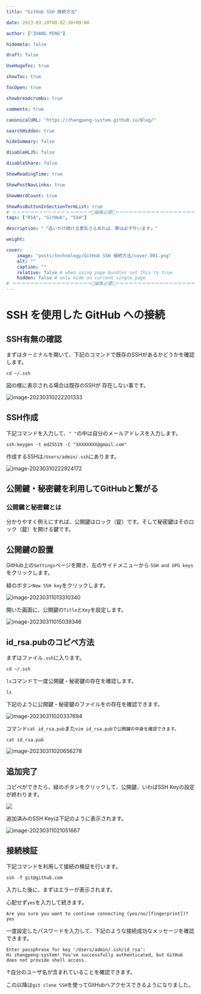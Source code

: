 ```yaml
---
title: "GitHub SSH 接続方法"

date: 2023-03-10T08:02:30+09:00

author: ["ZHANG PENG"]

hidemeta: false

draft: false

UseHugoToc: true

showToc: true

TocOpen: true

showbreadcrumbs: true

comments: true

canonicalURL: "https://zhangpeng-system.github.io/Blog/"

searchHidden: true

hideSummary: false

disableHLJS: false

disableShare: false

ShowReadingTime: true

ShowPostNavLinks: true

ShowWordCount: true

ShowRssButtonInSectionTermList: true
# ＝＝＝＝＝＝＝＝＝＝＝＝＝＝＝＝＝＝🔽編集必要🔽＝＝＝＝＝＝＝＝＝＝＝＝＝＝＝＝＝＝
tags: ["RSA", "GitHub", "SSH"]

description: "「追いかけ続ける勇気さえあれば、夢は必ず叶います」"

weight:

cover:
    image: "posts/technology/GitHub SSH 接続方法/cover.001.png"
    alt: ""
    caption: ""
    relative: false # when using page bundles set this to true
    hidden: false # only hide on current single page
# ＝＝＝＝＝＝＝＝＝＝＝＝＝＝＝＝＝＝🔼編集必要🔼＝＝＝＝＝＝＝＝＝＝＝＝＝＝＝＝＝＝
---
```

# SSH を使用した GitHub への接続



## SSH有無の確認

まずはターミナルを開いて、下記のコマンドで既存のSSHがあるかどうかを確認します。

```shell
cd ~/.ssh
```

図の様に表示される場合は既存のSSHが 存在しない事です。

![image-20230310222201333](https://peridot-wood-05b.notion.site/image/https%3A%2F%2Fprod-files-secure.s3.us-west-2.amazonaws.com%2F9eac8f3d-2b0a-48f1-890e-bf2567cf11ae%2F899ed0fc-965a-4ad7-bf71-6029ca61af71%2Fimage-20230310222201333.png?table=block&id=984447ee-0479-45b1-a45d-a90864b14150&spaceId=9eac8f3d-2b0a-48f1-890e-bf2567cf11ae&width=2000&userId=&cache=v2)

## SSH作成

下記コマンドを入力して、`" "`の中は自分のメールアドレスを入力します。

```shell
ssh-keygen -t ed25519 -C "XXXXXXXX@gmail.com"
```

作成するSSHは`/Users/admin/.ssh`にあります。

![image-20230310222924172](https://peridot-wood-05b.notion.site/image/https%3A%2F%2Fprod-files-secure.s3.us-west-2.amazonaws.com%2F9eac8f3d-2b0a-48f1-890e-bf2567cf11ae%2Fb8ec6bb3-3c62-4b11-80bf-3707a3cae4ad%2Fimage-20230310222924172.png?table=block&id=82531608-8346-44e5-9bd6-261dc6b91969&spaceId=9eac8f3d-2b0a-48f1-890e-bf2567cf11ae&width=2000&userId=&cache=v2)

## 公開鍵・秘密鍵を利用してGitHubと繋がる

### 公開鍵と秘密鍵とは

分かりやすく例えにすれば、公開鍵はロック（錠）です。そして秘密鍵はそのロック（錠）を開ける鍵です。

## 公開鍵の設置

GitHub上の`Settings`ページを開き、左のサイドメニューから `SSH and GPG keys`をクリックします。

緑のボタン`New SSH key`をクリックします。

![image-20230311013310340](https://peridot-wood-05b.notion.site/image/https%3A%2F%2Fprod-files-secure.s3.us-west-2.amazonaws.com%2F9eac8f3d-2b0a-48f1-890e-bf2567cf11ae%2F2dad5198-5d6d-469f-8887-219fda8377a6%2Fimage-20230311013310340.png?table=block&id=e9796541-90fb-4905-a1ae-a662f4580946&spaceId=9eac8f3d-2b0a-48f1-890e-bf2567cf11ae&width=2000&userId=&cache=v2)

開いた画面に、公開鍵の`Title`と`Key`を設定します。

![image-20230311015039346](https://peridot-wood-05b.notion.site/image/https%3A%2F%2Fprod-files-secure.s3.us-west-2.amazonaws.com%2F9eac8f3d-2b0a-48f1-890e-bf2567cf11ae%2F0d192a92-50f6-462f-88dd-4995724b3f5e%2Fimage-20230311015039346.png?table=block&id=b8a8ea06-63a9-429e-8b7f-ae4d8b6364e0&spaceId=9eac8f3d-2b0a-48f1-890e-bf2567cf11ae&width=2000&userId=&cache=v2)

## id_rsa.pubのコピペ方法

まずはファイル`.ssh`に入ります。

```shell
cd ~/.ssh
```

`ls`コマンドで一度公開鍵・秘密鍵の存在を確認します。

```shell
ls
```

下記のように公開鍵・秘密鍵のファイルをの存在を確認できます。

![image-20230311020337694](https://peridot-wood-05b.notion.site/image/https%3A%2F%2Fprod-files-secure.s3.us-west-2.amazonaws.com%2F9eac8f3d-2b0a-48f1-890e-bf2567cf11ae%2F204abfb4-ef75-4378-b2e1-780d0c8e251b%2Fimage-20230311020337694.png?table=block&id=3793439f-f3cd-42c0-8d02-9dd037061c48&spaceId=9eac8f3d-2b0a-48f1-890e-bf2567cf11ae&width=2000&userId=&cache=v2)

コマンド`cat id_rsa.pub`また`vim id_rsa.pubで公開鍵の中身を確認できます。`

```shell
cat id_rsa.pub
```

![image-20230311020656278](https://peridot-wood-05b.notion.site/image/https%3A%2F%2Fprod-files-secure.s3.us-west-2.amazonaws.com%2F9eac8f3d-2b0a-48f1-890e-bf2567cf11ae%2F91b0379e-196c-4687-a8ac-21fa66d99cb3%2Fimage-20230311020656278.png?table=block&id=bf3baa74-530a-4586-8dd7-5d0179968e2a&spaceId=9eac8f3d-2b0a-48f1-890e-bf2567cf11ae&width=2000&userId=&cache=v2)

## 追加完了

コピペができたら、緑のボタンをクリックして、公開鍵、いわばSSH Keyの設定が終わります。

![](https://peridot-wood-05b.notion.site/image/https%3A%2F%2Fprod-files-secure.s3.us-west-2.amazonaws.com%2F9eac8f3d-2b0a-48f1-890e-bf2567cf11ae%2F18075993-79e7-45c4-8bf1-f51474d2ed9f%2Fimage-20230311021051667.png?table=block&id=f8bbb1a3-cc4f-4945-965f-0c83aadebb8a&spaceId=9eac8f3d-2b0a-48f1-890e-bf2567cf11ae&width=2000&userId=&cache=v2)

追加済みのSSH Keyは下記のように表示されます。

![image-20230311021051667](./image-20230311021051667.png)

## 接続検証

下記コマンドを利用して接続の検証を行います。

```
ssh -T git@github.com
```

入力した後に、まずはエラーが表示されます。

心配せず`yes`を入力して続きます。

```
Are you sure you want to continue connecting (yes/no/[fingerprint])? yes
```

一度設定したパスワードを入力して、下記のような接続成功なメッセージを確認できます。

```
Enter passphrase for key '/Users/admin/.ssh/id_rsa': 
Hi zhangpeng-system! You've successfully authenticated, but GitHub does not provide shell access.
```

↑自分のユーザ名が含まれていることを確認できます。

この以降は`git clone SSH`を使ってGitHubへアクセスできるようになりました。